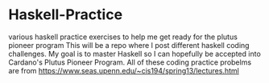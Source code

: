 # Haskell-Practice
various haskell practice exercises to help me get ready for the plutus pioneer program
This will be a repo where I post different haskell coding challenges. My goal is to master Haskell so I can hopefully be accepted into Cardano's Plutus Pioneer Program.
All of these coding practice probelms are from https://www.seas.upenn.edu/~cis194/spring13/lectures.html
